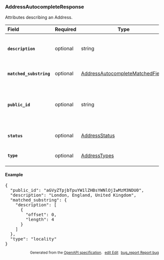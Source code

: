 <!--- This is a generated file, do not edit! -->
<!--- [START woosmap_http_schema_addressautocompleteresponse] -->
<h3 class="schema-object" id="AddressAutocompleteResponse">AddressAutocompleteResponse</h3>

Attributes describing an Address.

| Field                                                                                                                                  | Required | Type                                                                                                     | Description                                                                                                                                                                                                                  |
| :------------------------------------------------------------------------------------------------------------------------------------- | -------- | -------------------------------------------------------------------------------------------------------- | ---------------------------------------------------------------------------------------------------------------------------------------------------------------------------------------------------------------------------- |
| <h4 id="AddressAutocompleteResponse-description" class="add-link schema-object-property-key"><code>description</code></h4>             | optional | string                                                                                                   | <div class="nonref-property-description"><p>Address description to be used as suggestion in drop down list if needed.</p></div>                                                                                              |
| <h4 id="AddressAutocompleteResponse-matched_substring" class="add-link schema-object-property-key"><code>matched_substring</code></h4> | optional | [AddressAutocompleteMatchedFields](#AddressAutocompleteMatchedFields "AddressAutocompleteMatchedFields") | See [AddressAutocompleteMatchedFields](#AddressAutocompleteMatchedFields "AddressAutocompleteMatchedFields") for more information.                                                                                           |
| <h4 id="AddressAutocompleteResponse-public_id" class="add-link schema-object-property-key"><code>public_id</code></h4>                 | optional | string                                                                                                   | <div class="nonref-property-description"><p>Contains a unique ID for each suggestion. Please use this ID if you need to give us feedbacks on results. This ID is also required to perform Address Details request.</p></div> |
| <h4 id="AddressAutocompleteResponse-status" class="add-link schema-object-property-key"><code>status</code></h4>                       | optional | [AddressStatus](#AddressStatus "AddressStatus")                                                          | See [AddressStatus](#AddressStatus "AddressStatus") for more information.                                                                                                                                                    |
| <h4 id="AddressAutocompleteResponse-type" class="add-link schema-object-property-key"><code>type</code></h4>                           | optional | [AddressTypes](#AddressTypes "AddressTypes")                                                             | See [AddressTypes](#AddressTypes "AddressTypes") for more information.                                                                                                                                                       |

<h4 class="schema-object-example" id="AddressAutocompleteResponse-example">Example</h4>

<pre class="notranslate lang-json prettyprint">{
  "public_id": "aGVyZTpjbTpuYW1lZHBsYWNlOjIwMzM3NDU0",
  "description": "London, England, United Kingdom",
  "matched_substring": {
    "description": [
      {
        "offset": 0,
        "length": 4
      }
    ]
  },
  "type": "locality"
}</pre>

<p style="text-align: right; font-size: smaller;">Generated from the <a data-label="openapi-github" href="https://github.com/woosmap/openapi-specification" title="Woosmap OpenAPI Specification" class="external">OpenAPI specification</a>.
<a data-label="openapi-github-woosmap-http-schema-addressautocompleteresponse" data-action="edit" style="margin-left: 5px;" href="https://github.com/woosmap/openapi-specification/blob/main/specification/schemas/AddressAutocompleteResponse.yml" title="Edit on GitHub"><span class="material-icons">edit</span> Edit</a>
<a data-label="openapi-github-woosmap-http-schema-addressautocompleteresponse" data-action="bug" style="margin-left: 5px;" href="https://github.com/woosmap/openapi-specification/issues/new?assignees=&labels=type%3A+bug%2C+triage+me&template=bug_report.md&title=[schemas] Bug - AddressAutocompleteResponse" title="File bug for schemas on GitHub"><span class="material-icons">bug_report</span> Report bug</a>
</p>

<!--- [END woosmap_http_schema_addressautocompleteresponse] -->
